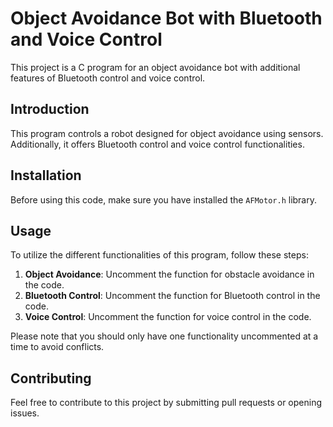 # Object Avoidance Bot with Bluetooth and Voice Control

This project is a C program for an object avoidance bot with additional features of Bluetooth control and voice control.

## Introduction

This program controls a robot designed for object avoidance using sensors. Additionally, it offers Bluetooth control and voice control functionalities.

## Installation

Before using this code, make sure you have installed the `AFMotor.h` library.

## Usage

To utilize the different functionalities of this program, follow these steps:

1. **Object Avoidance**: Uncomment the function for obstacle avoidance in the code.
2. **Bluetooth Control**: Uncomment the function for Bluetooth control in the code.
3. **Voice Control**: Uncomment the function for voice control in the code.

Please note that you should only have one functionality uncommented at a time to avoid conflicts.

## Contributing

Feel free to contribute to this project by submitting pull requests or opening issues.

